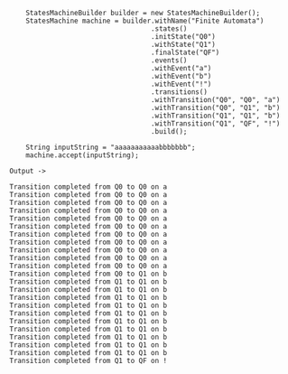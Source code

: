 
		StatesMachineBuilder builder = new StatesMachineBuilder();
		StatesMachine machine = builder.withName("Finite Automata")
									   .states()
									   .initState("Q0")
									   .withState("Q1")
									   .finalState("QF")
									   .events()
									   .withEvent("a")
									   .withEvent("b")
									   .withEvent("!")
									   .transitions()
									   .withTransition("Q0", "Q0", "a")
									   .withTransition("Q0", "Q1", "b")
									   .withTransition("Q1", "Q1", "b")
									   .withTransition("Q1", "QF", "!")
									   .build();

		String inputString = "aaaaaaaaaaabbbbbbb";
		machine.accept(inputString);

    Output -> 
    
    Transition completed from Q0 to Q0 on a
    Transition completed from Q0 to Q0 on a
    Transition completed from Q0 to Q0 on a
    Transition completed from Q0 to Q0 on a
    Transition completed from Q0 to Q0 on a
    Transition completed from Q0 to Q0 on a
    Transition completed from Q0 to Q0 on a
    Transition completed from Q0 to Q0 on a
    Transition completed from Q0 to Q0 on a
    Transition completed from Q0 to Q0 on a
    Transition completed from Q0 to Q0 on a
    Transition completed from Q0 to Q1 on b
    Transition completed from Q1 to Q1 on b
    Transition completed from Q1 to Q1 on b
    Transition completed from Q1 to Q1 on b
    Transition completed from Q1 to Q1 on b
    Transition completed from Q1 to Q1 on b
    Transition completed from Q1 to Q1 on b
    Transition completed from Q1 to Q1 on b
    Transition completed from Q1 to Q1 on b
    Transition completed from Q1 to Q1 on b
    Transition completed from Q1 to Q1 on b
    Transition completed from Q1 to QF on !

